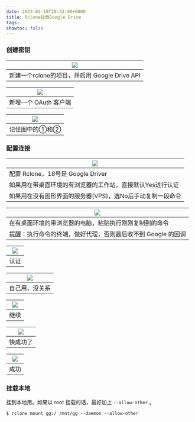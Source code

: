 ```yaml
---
date: 2023-02-18T20:33:00+0800
title: Rclone挂载Google Drive
tags: 
showtoc: false
---
```


### 创建密钥
| ![](https://du1ab.one/images/2023/0218-1138-6200.png) |
| ----------------------------------------------------- |
|  新建一个rclone的项目，并启用 Google Drive API                                                      |

| ![](https://du1ab.one/images/2023/0218-1140-6410.png) |
| ----------------------------------------------------- |
| 新增一个 OAuth 客户端                               |

| ![](https://du1ab.one/images/2023/0218-1142-6090.png) |
| ----------------------------------------------------- |
| 记住图中的①和②                               |

### 配置连接
| ![](https://du1ab.one/images/2023/0218-1631-6280.png) |
| ----------------------------------------------------- |
| 配置 Rclone，18号是 Google Driver                     |
| 如果用在带桌面环境的有浏览器的工作站，直接默认Yes进行认证 | 
| 如果用在没有图形界面的服务器(VPS)，选No后手动复制一段命令 | 

| ![](https://du1ab.one/images/2023/0218-1630-6060.png)        |
| ------------------------------------------------------------ |
| 在有桌面环境的带浏览器的电脑，粘贴执行刚刚复制到的命令               |
| 提醒：执行命令的终端，做好代理，否则最后收不到 Google 的回调 |

| ![](https://du1ab.one/images/2023/0218-1628-6190.png) |
| ----------------------------------------------------- |
| 认证                                                      |

| ![](https://du1ab.one/images/2023/0218-1629-6030.png) |
| ----------------------------------------------------- |
| 自己用，没关系                                        |

| ![](https://du1ab.one/images/2023/0218-1629-6130.png) |
| ----------------------------------------------------- |
| 继续                                                      |

| ![](https://du1ab.one/images/2023/0218-1120-6330.png) |
| ----------------------------------------------------- |
| 快成功了                                                      |

| ![](https://du1ab.one/images/2023/0218-1634-6150.png) |
| ----------------------------------------------------- |
| 成功                                                      |

### 挂载本地
挂到本地用。如果以 root 挂载的话，最好加上 `--allow-other` 。

```sh-session
$ rclone mount gg:/ /mnt/gg --daemon --allow-other
```
